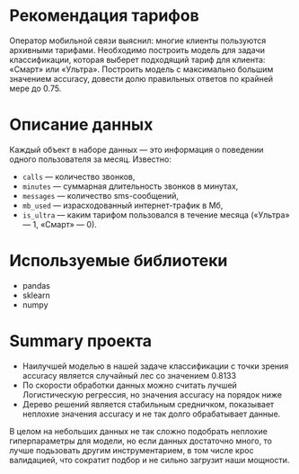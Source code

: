 # Рекомендация тарифов
Оператор мобильной связи выяснил: многие клиенты пользуются архивными тарифами. Необходимо построить модель для задачи классификации, которая выберет подходящий тариф для клиента: «Смарт» или «Ультра». Построить модель с максимально большим значением accuracy, довести долю правильных ответов по крайней мере до 0.75.

# Описание данных
Каждый объект в наборе данных — это информация о поведении одного пользователя за месяц. Известно:
- `сalls` — количество звонков,
- `minutes` — суммарная длительность звонков в минутах,
- `messages` — количество sms-сообщений,
- `mb_used` — израсходованный интернет-трафик в Мб,
- `is_ultra` — каким тарифом пользовался в течение месяца («Ультра» — 1, «Смарт» — 0).

# Используемые библиотеки
- pandas
- sklearn
- numpy

# Summary проекта

- Наилучшей моделью в нашей задаче классификации с точки зрения accuracy является случайный лес со значением 0.8133
- По скорости обработки данных можно считать лучшей Логистическую регрессия, но значения accuracy на порядок ниже
- Дерево решений является стабильным средничком, показывает неплохие значения accuracy и не так долго обрабатывает данные.


В целом на небольших данных не так сложно подобрать неплохие гиперпараметры для модели, но если данных достаточно много, то лучше подьзовать другим инструментарием, в том числе крос валидацией, что сократит подбор и не сильно загрузит наши мощности.
